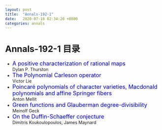 ```yaml
---
layout: post
title:  "Annals-192-1"
date:   2020-07-18 02:34:20 +0800
categories: annals
---
```


# Annals-192-1 目录

- <font color="#0000dd" size="4">A positive characterization of rational maps</font>     
 Dylan P. Thurston
- <font color="#0000dd" size="4">The Polynomial Carleson operator</font>   
 Victor Lie
- <font color="#0000dd" size="4">Poincaré polynomials of character varieties, Macdonald polynomials and affine Springer fibers</font>   
 Anton Mellit
- <font color="#0000dd" size="4">Green functions and Glauberman degree-divisibility</font>   
 Meinolf Geck
- <font color="#0000dd" size="4">On the Duffin-Schaeffer conjecture</font>   
 Dimitris Koukoulopoulos, James Maynard